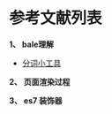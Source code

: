 # 参考文献列表

**1、 bale理解**

* [分词小工具](https://esprima.org/demo/parse.html)


**2、 页面渲染过程**



**3、 es7  装饰器**





